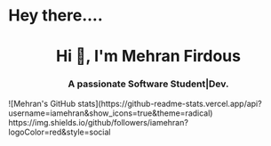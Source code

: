 # Hey there....
<h1 align="center">Hi 👋, I'm Mehran Firdous</h1>
<h3 align="center">A passionate Software Student|Dev.</h3>
![Mehran's GitHub stats](https://github-readme-stats.vercel.app/api?username=iamehran&show_icons=true&theme=radical)
https://img.shields.io/github/followers/iamehran?logoColor=red&style=social







